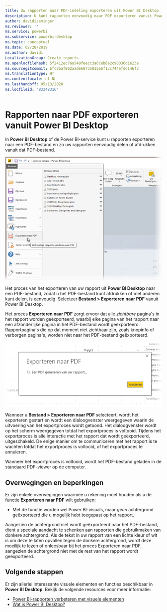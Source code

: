 ```yaml
---
title: Uw rapporten naar PDF-indeling exporteren uit Power BI Desktop
description: U kunt rapporten eenvoudig naar PDF exporteren vanuit Power BI Desktop en deze rapporten in PDF afdrukken
author: davidiseminger
ms.reviewer: ''
ms.service: powerbi
ms.subservice: powerbi-desktop
ms.topic: conceptual
ms.date: 02/28/2019
ms.author: davidi
LocalizationGroup: Create reports
ms.openlocfilehash: 5f2412ec7aa548feecc3a6ceb6a2c90036d1623a
ms.sourcegitcommit: bfc2baf862aade6873501566f13c744efdd146f3
ms.translationtype: HT
ms.contentlocale: nl-NL
ms.lasthandoff: 05/13/2020
ms.locfileid: "83348316"
---
```

# <a name="export-reports-to-pdf-from-power-bi-desktop"></a>Rapporten naar PDF exporteren vanuit Power BI Desktop
In **Power BI Desktop** of de Power BI-service kunt u rapporten exporteren naar een PDF-bestand en zo uw rapporten eenvoudig delen of afdrukken vanuit dat PDF-bestand.

![Exporteren naar PDF](media/desktop-export-to-pdf/export-to-pdf_01.png)

Het proces van het exporteren van uw rapport uit **Power BI Desktop** naar een PDF-bestand, zodat u het PDF-bestand kunt afdrukken of met anderen kunt delen, is eenvoudig. Selecteer **Bestand > Exporteren naar PDF** vanuit Power BI Desktop.

Het proces **Exporteren naar PDF** zorgt ervoor dat alle *zichtbare* pagina's in het rapport worden geëxporteerd, waarbij elke pagina van het rapport naar een afzonderlijke pagina in het PDF-bestand wordt geëxporteerd. Rapportpagina's die op dat moment niet zichtbaar zijn, zoals knopinfo of verborgen pagina's, worden niet naar het PDF-bestand geëxporteerd. 

![Exporteren naar PDF wordt uitgevoerd](media/desktop-export-to-pdf/export-to-pdf_02.png)

Wanneer u **Bestand > Exporteren naar PDF** selecteert, wordt het exporteren gestart en wordt een dialoogvenster weergegeven waarin de uitvoering van het exportproces wordt getoond. Het dialoogvenster wordt op het scherm weergegeven totdat het exportproces is voltooid. Tijdens het exportproces is alle interactie met het rapport dat wordt geëxporteerd, uitgeschakeld. De enige manier om te communiceren met het rapport is te wachten totdat het exportproces is voltooid, of het exportproces te annuleren. 

Wanneer het exportproces is voltooid, wordt het PDF-bestand geladen in de standaard PDF-viewer op de computer. 

## <a name="considerations-and-limitations"></a>Overwegingen en beperkingen
Er zijn enkele overwegingen waarmee u rekening moet houden als u de functie **Exporteren naar PDF** wilt gebruiken:

* Met de functie worden wel Power BI-visuals, maar *geen* achtergrond geëxporteerd die u mogelijk hebt toegepast op het rapport.

Aangezien de achtergrond niet wordt geëxporteerd naar het PDF-bestand, dient u speciale aandacht te schenken aan rapporten die gebruikmaken van donkere achtergrond. Als de tekst in uw rapport van een lichte kleur of wit is om deze te laten opvallen tegen de donkere achtergrond, wordt deze moeilijk te lezen of onleesbaar bij het proces Exporteren naar PDF, aangezien de achtergrond niet met de rest van het rapport wordt geëxporteerd. 



## <a name="next-steps"></a>Volgende stappen
Er zijn allerlei interessante visuele elementen en functies beschikbaar in **Power BI Desktop**. Bekijk de volgende resources voor meer informatie:

* [Power BI-rapporten verbeteren met visuele elementen](desktop-visual-elements-for-reports.md)
* [Wat is Power BI Desktop?](../fundamentals/desktop-what-is-desktop.md)
